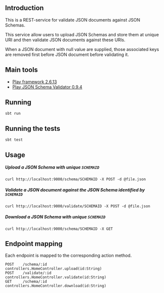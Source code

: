 ## Introduction

This is a REST-service for validate JSON documents against JSON Schemas.

This service allow users to upload JSON Schemas and store them at unique URI and then validate JSON documents against these URIs.

When a JSON document with null value are supplied, those associated keys are removed first before JSON document before validating it.

## Main tools

* [Play framework 2.6.13](https://www.playframework.com)
* [Play JSON Schema Validator 0.9.4](https://github.com/eclipsesource/play-json-schema-validator)

## Running 

    sbt run

## Running the tests

    sbt test

## Usage
 
##### Upload a JSON Schema with unique `SCHEMAID`
```curl http://localhost:9000/schema/SCHEMAID -X POST -d @file.json```

##### Validate a JSON document against the JSON Schema identified by `SCHEMAID`
```curl http://localhost:9000/validate/SCHEMAID -X POST -d @file.json```

##### Download a JSON Schema with unique `SCHEMAID`
```curl http://localhost:9000/schema/SCHEMAID -X GET```



## Endpoint mapping

Each endpoint is mapped to the corresponding action method. 

```
POST    /schema/:id                 controllers.HomeController.upload(id:String)
POST    /validate/:id               controllers.HomeController.validate(id:String)
GET     /schema/:id                 controllers.HomeController.download(id:String)
```
